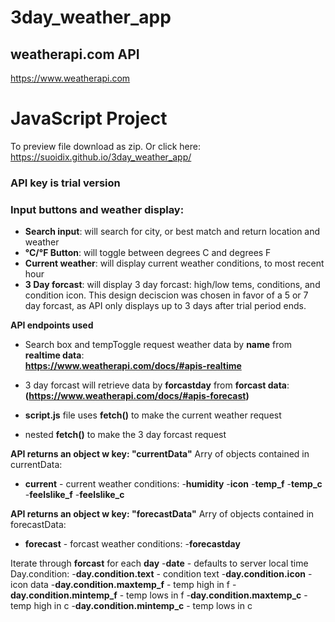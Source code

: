 # 3day_weather_app

## weatherapi.com API
https://www.weatherapi.com

# JavaScript Project
To preview file download as zip. 
Or click here: https://suoidix.github.io/3day_weather_app/

### API key is trial version
### Input buttons and weather display: 
- **Search input**: will search for city, or best match and return location and weather
- **°C/°F Button**: will toggle between degrees C and degrees F
- **Current weather**: will display current weather conditions, to most recent hour
- **3 Day forcast**: will display 3 day forcast: high/low tems, conditions, and condition icon.
This design deciscion was chosen in favor of a 5 or 7 day forcast, as API only displays up to
3 days after trial period ends.

**API endpoints used**
- Search box and tempToggle request weather data by **name** from **realtime data**:  
**https://www.weatherapi.com/docs/#apis-realtime**  
- 3 day forcast will retrieve data by **forcastday** from **forcast data**:  
**(https://www.weatherapi.com/docs/#apis-forecast)**  

- **script.js** file uses **fetch()** to make the current weather request
- nested **fetch()** to make the 3 day forcast request

**API returns an object w key: "currentData"**
Arry of objects contained in currentData:
- **current** - current weather conditions:
                -**humidity**
                -**icon**
                -**temp_f**
                -**temp_c**
                -**feelslike_f**
                -**feelslike_c**

**API returns an object w key: "forecastData"**
Arry of objects contained in forecastData:
- **forecast** - forcast weather conditions:
                -**forecastday**

Iterate through **forcast** for each **day**
                -**date** - defaults to server local time
                Day.condition:
                    -**day.condition.text** - condition text
                    -**day.condition.icon** - icon data
                    -**day.condition.maxtemp_f** - temp high in f
                    -**day.condition.mintemp_f** - temp lows in f
                    -**day.condition.maxtemp_c** - temp high in c
                    -**day.condition.mintemp_c** - temp lows in c